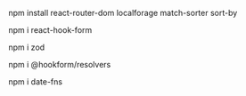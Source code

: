 npm install react-router-dom localforage match-sorter sort-by

npm i react-hook-form

npm i zod

npm i @hookform/resolvers

npm i date-fns